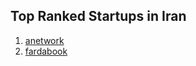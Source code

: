 ## Top Ranked Startups in Iran

1. [anetwork](http://www.startupranking.com/anetwork)
2. [fardabook](http://www.startupranking.com/fardabook)

